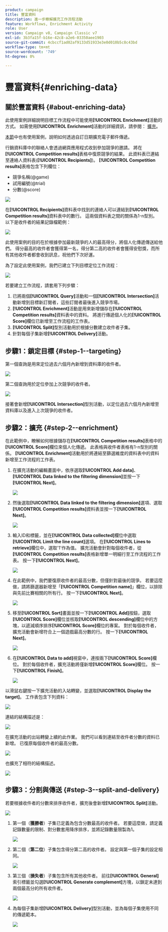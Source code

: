 ```yaml
---
product: campaign
title: 豐富資料
description: 進一步瞭解擴充工作流程活動
feature: Workflows, Enrichment Activity
role: User
version: Campaign v8, Campaign Classic v7
exl-id: 3b3fa15f-b16e-42c8-a2e6-03350aee1903
source-git-commit: 4cbccf1ad02af9133d51933e3e0d010b5c8c43bd
workflow-type: tm+mt
source-wordcount: '749'
ht-degree: 0%

---
```


# 豐富資料{#enriching-data}



## 關於豐富資料 {#about-enriching-data}

此使用案例詳細說明目標工作流程中可能使用&#x200B;**[!UICONTROL Enrichment]**&#x200B;活動的方式。 如需使用&#x200B;**[!UICONTROL Enrichment]**&#x200B;活動的詳細資訊，請參閱： [擴充](enrichment.md)。

[本節](email-enrichment-with-custom-date-fields.md)中也有使用案例，說明如何透過自訂日期擴充電子郵件傳遞。

行銷資料庫中的聯絡人會透過網頁應用程式收到參加競爭的邀請。 將在&#x200B;**[!UICONTROL Competition results]**&#x200B;表格中復原競爭的結果。 此資料表已連結至連絡人資料表(**[!UICONTROL Recipients]**)。 **[!UICONTROL Competition results]**&#x200B;表格包含下列欄位：

* 競爭名稱(@game)
* 試用編號(@trial)
* 分數(@score)

![](assets/uc1_enrich_1.png)

在&#x200B;**[!UICONTROL Recipients]**&#x200B;資料表中找到的連絡人可以連結到&#x200B;**[!UICONTROL Competition results]**&#x200B;資料表中的數行。 這兩個資料表之間的關係為1-n型別。 以下是收件者的結果記錄檔範例：

![](assets/uc1_enrich_2.png)

此使用案例的目的在於根據參加最新競爭的人的最高得分，將個人化傳遞傳送給他們。 得分最高的收件者會獲得第一名，得分第二高的收件者會獲得安慰獎，而所有其他收件者都會收到訊息，祝他們下次好運。

為了設定此使用案例，我們已建立下列目標定位工作流程：

![](assets/uc1_enrich_3.png)

若要建立工作流程，請套用下列步驟：

1. 已將兩個&#x200B;**[!UICONTROL Query]**&#x200B;活動和一個&#x200B;**[!UICONTROL Intersection]**&#x200B;活動新增到目標新訂閱者，這些訂閱者最後進入競爭市場。
1. **[!UICONTROL Enrichment]**&#x200B;活動是用來新增儲存在&#x200B;**[!UICONTROL Competition results]**&#x200B;資料表中的資料。 將進行傳遞個人化的&#x200B;**[!UICONTROL Score]**&#x200B;欄位已新增至工作流程的工作表。
1. **[!UICONTROL Split]**&#x200B;型別活動用於根據分數建立收件者子集。
1. 針對每個子集新增&#x200B;**[!UICONTROL Delivery]**&#x200B;活動。

## 步驟1：鎖定目標 {#step-1--targeting}

第一個查詢是用來定位過去六個月內新增到資料庫的收件者。

![](assets/uc1_enrich_4.png)

第二個查詢用於定位參加上次競爭的收件者。

![](assets/uc1_enrich_5.png)

接著會新增&#x200B;**[!UICONTROL Intersection]**&#x200B;型別活動，以定位過去六個月內新增至資料庫以及進入上次競爭的收件者。

## 步驟2：擴充 {#step-2--enrichment}

在此範例中，瞭解如何根據儲存在&#x200B;**[!UICONTROL Competition results]**&#x200B;表格中的&#x200B;**[!UICONTROL Score]**&#x200B;欄位來個人化傳遞。 此表格與收件者表格有1-n型別的關係。 **[!UICONTROL Enrichment]**&#x200B;活動用於將連結至篩選維度的資料表中的資料新增至工作流程的工作表。

1. 在擴充活動的編輯畫面中，依序選取&#x200B;**[!UICONTROL Add data]**、**[!UICONTROL Data linked to the filtering dimension]**&#x200B;並按一下&#x200B;**[!UICONTROL Next]**。

   ![](assets/uc1_enrich_6.png)

1. 然後選取&#x200B;**[!UICONTROL Data linked to the filtering dimension]**&#x200B;選項、選取&#x200B;**[!UICONTROL Competition results]**&#x200B;資料表並按一下&#x200B;**[!UICONTROL Next]**。

   ![](assets/uc1_enrich_7.png)

1. 輸入ID和標籤，並在&#x200B;**[!UICONTROL Data collected]**&#x200B;欄位中選取&#x200B;**[!UICONTROL Limit the line count]**&#x200B;選項。 在&#x200B;**[!UICONTROL Lines to retrieve]**&#x200B;欄位中，選取&#39;1&#39;作為值。 擴充活動會針對每個收件者，從&#x200B;**[!UICONTROL Competition results]**&#x200B;表格新增單一明細行至工作流程的工作表。 按一下&#x200B;**[!UICONTROL Next]**。

   ![](assets/uc1_enrich_8.png)

1. 在此範例中，我們要復原收件者的最高分數，但僅針對最後的競爭。 若要這麼做，請將篩選器新增至「**[!UICONTROL Competition name]**」欄位，以排除與先前比賽相關的所有行。 按一下&#x200B;**[!UICONTROL Next]**。

   ![](assets/uc1_enrich_9.png)

1. 移至&#x200B;**[!UICONTROL Sort]**&#x200B;畫面並按一下&#x200B;**[!UICONTROL Add]**&#x200B;按鈕，選取&#x200B;**[!UICONTROL Score]**&#x200B;欄位並核取&#x200B;**[!UICONTROL descending]**&#x200B;欄位中的方塊，以遞減順序排序&#x200B;**[!UICONTROL Score]**&#x200B;欄位的專案。 對於每個收件者，擴充活動會新增符合上一個遊戲最高分數的行。 按一下&#x200B;**[!UICONTROL Next]**。

   ![](assets/uc1_enrich_10.png)

1. 在&#x200B;**[!UICONTROL Data to add]**&#x200B;視窗中，連按兩下&#x200B;**[!UICONTROL Score]**&#x200B;欄位。 對於每個收件者，擴充活動將僅新增&#x200B;**[!UICONTROL Score]**&#x200B;欄位。 按一下&#x200B;**[!UICONTROL Finish]**。

   ![](assets/uc1_enrich_11.png)

以滑鼠右鍵按一下擴充活動的入站轉變，並選取&#x200B;**[!UICONTROL Display the target]**。 工作表包含下列資料：

![](assets/uc1_enrich_13.png)

連結的結構描述是：

![](assets/uc1_enrich_15.png)

在擴充活動的出站轉變上續約此作業。 我們可以看到連結至收件者分數的資料已新增。 已復原每個收件者的最高分數。

![](assets/uc1_enrich_12.png)

也擴充了相符的結構描述。

![](assets/uc1_enrich_14.png)

## 步驟3：分割與傳送 {#step-3--split-and-delivery}

若要根據收件者的分數來排序收件者，擴充後會新增&#x200B;**[!UICONTROL Split]**&#x200B;活動。

![](assets/uc1_enrich_18.png)

1. 第一個（**獲勝者**）子集已定義為包含分數最高的收件者。 若要這麼做，請定義記錄數量的限制、對分數套用降序排序，並將記錄數量限製為1。

   ![](assets/uc1_enrich_16.png)

1. 第二個（**第二位**）子集包含得分第二高的收件者。 設定與第一個子集的設定相同。

   ![](assets/uc1_enrich_17.png)

1. 第三個（**損失者**）子集包含所有其他收件者。 前往&#x200B;**[!UICONTROL General]**&#x200B;索引標籤並勾選&#x200B;**[!UICONTROL Generate complement]**&#x200B;方塊，以鎖定未達到兩個最高分的所有收件者。

   ![](assets/uc1_enrich_19.png)

1. 為每個子集新增&#x200B;**[!UICONTROL Delivery]**&#x200B;型別活動，並為每個子集使用不同的傳遞範本。

   ![](assets/uc1_enrich_20.png)
